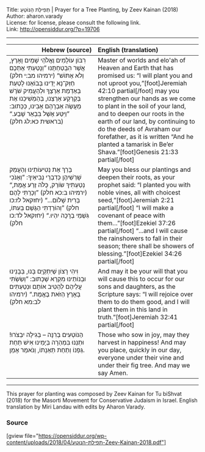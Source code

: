 <html>
<head></head>
<body>
Title: תְּפִילַּת הַנּוֹטֵעַ | Prayer for a Tree Planting, by Zeev Kainan (2018)<br />
Author: aharon.varady<br />
License: for license, please consult the following link.<br />
Link: <a href="http://opensiddur.org/?p=19706">http://opensiddur.org/?p=19706</a>
<p />
<hr />

<table style="margin-left: auto;margin-right: auto;" class="draggable">
<thead><tr><th id="x" style="text-align: right;">Hebrew (source)</th><th style="text-align: left;">English (translation)</th></tr></thead>
<tbody>
<tr>
<td style="vertical-align:top;" width="46%">
<div class="liturgy"><span lang="he">
רִבּוֹן עוֹלָמִים 
וֶאֱלֹהֵי שָׁמַיִם וָאָרֶץ,
אֲשֶׁר הִבְטַחְתָּנוּ 
”וְנָטַעְתִּי אֶתְכֶם וְלֹא אֶתּוֹשׁ“ <span class="citation">(ירמיהו מב:י חלק)</span>
חַזֵּק־נָא יָדֵינוּ 
בְּבוֹאֵנוּ לָטַעַת בְּאַדְמַת אַרְצֶךָ
וּלְהַעֲמִיק שֹׁרֶשׁ בְּקַרְקַע אַרְצֵנוּ,
בְּהַמְשִׁיכֵנוּ אֶת מַעֲשֶׂה אַבְרָהָם אָבִינוּ,
כַּכָּתוּב: ”וַיִּטַּע אֶשֶׁל בִּבְאֵר שָׁבַע.“ <span class="citation">(בראשית כא:לג חלק)</span>
</span></div></td>

<td style="vertical-align:top;"><div class="english">
Master of worlds 
and elo'ah of Heaven and Earth
that has promised us:
“I will plant you and not uproot you,”[foot]Jeremiah 42:10 partial[/foot]
may you strengthen our hands 
as we come to plant in the soil of your land,
and to deepen our roots in the earth of our land,
by continuing to do the deeds of Avraham our forefather,
as it is written “And he planted a tamarisk in Be’er Shava.”[foot]Genesis 21:33 partial[/foot]
</div></td></tr>


<tr><td style="vertical-align:top;" width="46%">
<div class="liturgy"><span lang="he">
בָּרֵךְ אֶת נְטִיעוֹתֵינוּ 
וְהַעֲמֵק שָׁרְשֵׁיהֶן
כְּדִבְרֵי נְבִיאֵיךָ: 
”וְאָנֹכִי נְטַעְתִּיךְ שׂוֹרֵק, כֻּלֹּה זֶרַע אֱמֶת,“ <span class="citation">(ירמיהו ב:כא חלק)</span>
”וְכָרַתִּי לָהֶם בְּרִית שָׁלוֹם...“ <span class="citation">(יחזקאל לז:כו חלק)</span>
”וְהוֹרַדְתִּי הַגֶּשֶׁם בְּעִתּוֹ, 
גִּשְׁמֵי בְרָכָה יִהְיוּ.“ <span class="citation">(יחזקאל לד:כו חלק)</span>
</span></div></td>

<td style="vertical-align:top;"><div class="english">
May you bless our plantings 
and deepen their roots, 
as your prophet said:
“I planted you with noble vines, all with choicest seed,”[foot]Jeremiah 2:21 partial[/foot]
“I will make a covenant of peace with them…”[foot]Ezekiel 37:26 partial[/foot]
“...and I will cause the rainshowers to fall in their season; 
there shall be showers of blessing.”[foot]Ezekiel 34:26 partial[/foot]
</div></td></tr>


<tr><td style="vertical-align:top;" width="46%">
<div class="liturgy"><span lang="he">
וִיהִי רָצוֹן שֶׁיִּתְקַיֵּם בָּנוּ, 
בְּבָנֵינוּ וּבְנוֹתֵינוּ מִקְרָא שֶׁכָּתוּב:
”וְשַׂשְׂתִּי עֲלֵיהֶם לְהֵטִיב אוֹתָם 
וּנְטַעְתִּים בָּאָרֶץ הַזֹּאת בֶּאֱמֶת.“ <span class="citation">(ירמיהו לב:מא חלק)</span>
</span></div></td>

<td style="vertical-align:top;"><div class="english">
And may it be your will that you will cause this to occur
for our sons and daughters, as the Scripture says:
“I will rejoice over them to do them good, 
and I will plant them in this land in truth.”[foot]Jeremiah 32:41 partial[/foot]
</div></td></tr>


<tr><td style="vertical-align:top;" width="46%">
<div class="liturgy"><span lang="he">
הַנּוֹטְעִים בְּרִנָּה – בְּגִילָה יִבְצֹרוּ!
וּתְנֵנוּ בִּמְהֵרָה בְּיָמֵינוּ 
אִישׁ תַּחַת גַּפְנוֹ וְתַחַת תְּאֵנָתוֹ, 
וְנֹאמַר אָמֵן.
</span></div></td>

<td style="vertical-align:top;"><div class="english">
Those who sow in joy, may they harvest in happiness!
And may you place, quickly in our day, 
everyone under their vine and under their fig tree. 
And may we say Amen.
</div></td></tr>
</tbody></table>

<hr />

This prayer for planting was composed by Zeev Kainan for Tu biShvat (2018) for the Masorti Movement for Conservative Judaism in Israel. English translation by Miri Landau with edits by Aharon Varady.


<h3>Source</h3>

[gview file="https://opensiddur.org/wp-content/uploads/2018/04/תפילת-הנוטע-Zeev-Kainan-2018.pdf"]
</body>
</html>